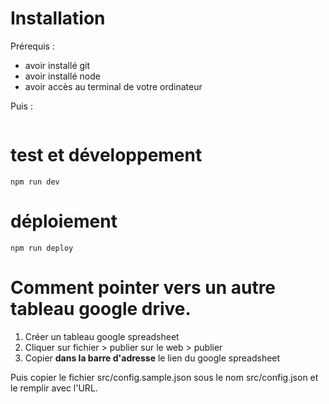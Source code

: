 # Installation

Prérequis :

* avoir installé git
* avoir installé node
* avoir accès au terminal de votre ordinateur

Puis :

```

```


# test et développement

```
npm run dev
```

# déploiement

```
npm run deploy
```

# Comment pointer vers un autre tableau google drive.

1. Créer un tableau google spreadsheet
2. Cliquer sur fichier > publier sur le web > publier
3. Copier **dans la barre d'adresse** le lien du google spreadsheet

Puis copier le fichier src/config.sample.json sous le nom src/config.json et le remplir avec l'URL.